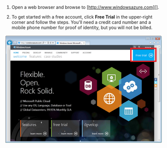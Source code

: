 1. Open a web browser and browse to [http://www.windowsazure.com][].

2. To get started with a free account, click **Free Trial** in the upper-right corner and follow the steps. You'll need a credit card number and a mobile phone number for proof of identity, but you will not be billed.

 ![Windows Azure Web Site][0]


[0]: ./media/create-azure-account/freetrialonwindowsazurehomepage.png
 
